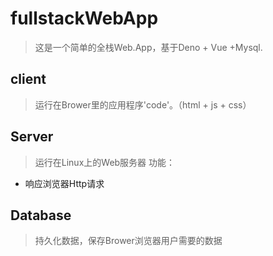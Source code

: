 # fullstackWebApp

>这是一个简单的全栈Web.App，基于Deno + Vue +Mysql.

## client

> 运行在Brower里的应用程序'code'。（html + js + css）

## Server

> 运行在Linux上的Web服务器
功能：
- 响应浏览器Http请求

## Database

> 持久化数据，保存Brower浏览器用户需要的数据
